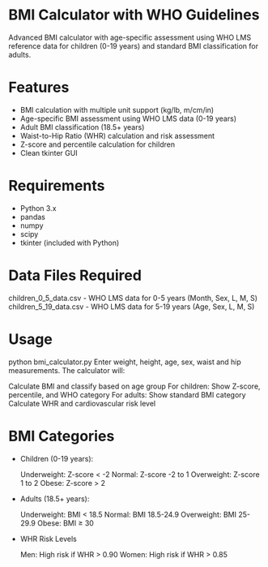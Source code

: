 # BMI Calculator with WHO Guidelines
Advanced BMI calculator with age-specific assessment using WHO LMS reference data for children (0-19 years) and standard BMI classification for adults.

# Features
- BMI calculation with multiple unit support (kg/lb, m/cm/in)
- Age-specific BMI assessment using WHO LMS data (0-19 years)
- Adult BMI classification (18.5+ years)
- Waist-to-Hip Ratio (WHR) calculation and risk assessment
- Z-score and percentile calculation for children
- Clean tkinter GUI

# Requirements
- Python 3.x
- pandas
- numpy
- scipy
- tkinter (included with Python)

# Data Files Required
children_0_5_data.csv - WHO LMS data for 0-5 years (Month, Sex, L, M, S)
children_5_19_data.csv - WHO LMS data for 5-19 years (Age, Sex, L, M, S)

# Usage
python bmi_calculator.py
Enter weight, height, age, sex, waist and hip measurements. The calculator will:

Calculate BMI and classify based on age group
For children: Show Z-score, percentile, and WHO category
For adults: Show standard BMI category
Calculate WHR and cardiovascular risk level

# BMI Categories
- Children (0-19 years):

    Underweight: Z-score < -2
    Normal: Z-score -2 to 1
    Overweight: Z-score 1 to 2
    Obese: Z-score > 2

- Adults (18.5+ years):

    Underweight: BMI < 18.5
    Normal: BMI 18.5-24.9
    Overweight: BMI 25-29.9
    Obese: BMI ≥ 30

- WHR Risk Levels

    Men: High risk if WHR > 0.90
    Women: High risk if WHR > 0.85